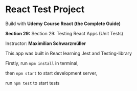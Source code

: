 # React Test Project

Build with **Udemy Course React (the Complete Guide)** 

**Section 29:** Section 29: Testing React Apps (Unit Tests)

Instructor: **Maximilian Schwarzmüller**

This app was built in React learning Jest and Testing-library

Firstly, run `npm install` in terminal,

then `npm start` to start development server,

run `npm test` to start tests
